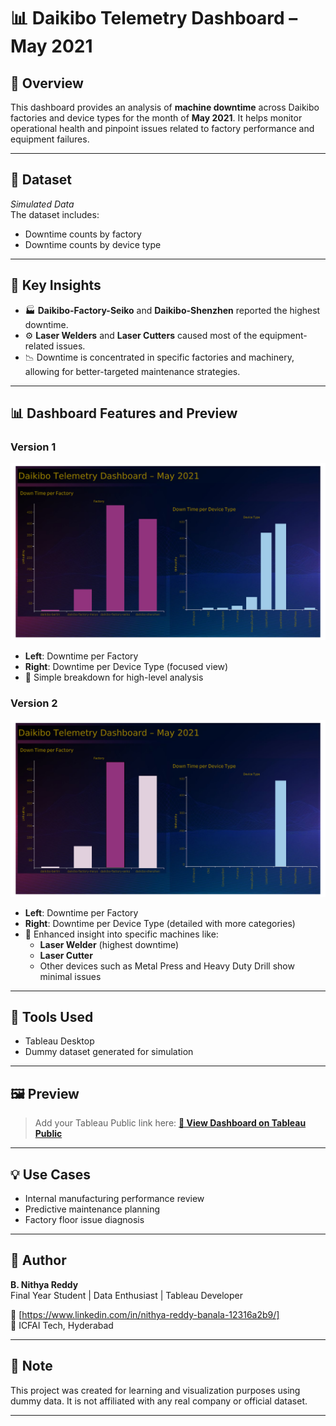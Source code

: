 # 📊 Daikibo Telemetry Dashboard – May 2021

## 🚀 Overview

This dashboard provides an analysis of **machine downtime** across Daikibo factories and device types for the month of **May 2021**. It helps monitor operational health and pinpoint issues related to factory performance and equipment failures.

---

## 📁 Dataset

*Simulated Data*  
The dataset includes:
- Downtime counts by factory
- Downtime counts by device type  

---

## 📌 Key Insights

- 🏭 **Daikibo-Factory-Seiko** and **Daikibo-Shenzhen** reported the highest downtime.
- ⚙️ **Laser Welders** and **Laser Cutters** caused most of the equipment-related issues.
- 📉 Downtime is concentrated in specific factories and machinery, allowing for better-targeted maintenance strategies.

---

## 📊 Dashboard Features and Preview

### Version 1 

![Dashboard Preview](version_1.png)

- **Left**: Downtime per Factory  
- **Right**: Downtime per Device Type (focused view)
- 🔧 Simple breakdown for high-level analysis

### Version 2 

![Dashboard Preview](version_2.png)

- **Left**: Downtime per Factory  
- **Right**: Downtime per Device Type (detailed with more categories)
- 🧠 Enhanced insight into specific machines like:
  - **Laser Welder** (highest downtime)
  - **Laser Cutter**
  - Other devices such as Metal Press and Heavy Duty Drill show minimal issues

---

## 🧰 Tools Used

- Tableau Desktop
- Dummy dataset generated for simulation

---

## 🖼️ Preview

> Add your Tableau Public link here:
**[🔗 View Dashboard on Tableau Public](https://public.tableau.com/app/profile/nithya.reddy.banala/viz/DaikiboTelementaryDashboard-may2021/Dashboard1)**

---

## 💡 Use Cases

- Internal manufacturing performance review
- Predictive maintenance planning
- Factory floor issue diagnosis


---

## 📌 Author

**B. Nithya Reddy**  
Final Year Student | Data Enthusiast | Tableau Developer

📧 [https://www.linkedin.com/in/nithya-reddy-banala-12316a2b9/]  
📍 ICFAI Tech, Hyderabad

---

## 📌 Note

This project was created for learning and visualization purposes using dummy data. It is not affiliated with any real company or official dataset.

---
